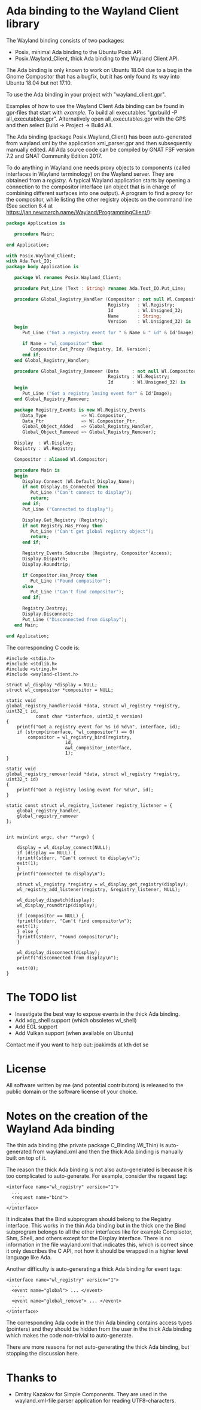 # Ada binding to the Wayland Client library
The Wayland binding consists of two packages:
- Posix, minimal Ada binding to the Ubuntu Posix API.
- Posix.Wayland_Client, thick Ada binding to the Wayland Client API.

The Ada binding is only known to work on Ubuntu 18.04 due to a bug
in the Gnome Compositor that has a bugfix, but it has only found its way
into Ubuntu 18.04 but not 17.10.

To use the Ada binding in your project with "wayland_client.gpr".

Examples of how to use the Wayland Client Ada binding can be found in gpr-files
that start with _example_. To build all executables
"gprbuild -P all_executables.gpr". Alternatively open all_executables.gpr
with the GPS and then select Build -> Project -> Build All.

The Ada binding (package Posix.Wayland_Client) has been auto-generated from
wayland.xml by the application xml_parser.gpr and
then subsequently manually edited.
All Ada source code can be compiled by GNAT FSF version 7.2 and
GNAT Community Edition 2017.

To do anything in Wayland one needs proxy objects to components
(called interfaces in Wayland terminology)
on the Wayland server. They are obtained from a _registry_.
A typical Wayland application starts by opening a connection to
the compositor interface (an object that is
in charge of combining different surfaces into one output).
A program to find a proxy for the compositor,
while listing the other registry objects on the command line (See section 6.4
at https://jan.newmarch.name/Wayland/ProgrammingClient/):
```ada
package Application is

   procedure Main;

end Application;

with Posix.Wayland_Client;
with Ada.Text_IO;
package body Application is

   package Wl renames Posix.Wayland_Client;

   procedure Put_Line (Text : String) renames Ada.Text_IO.Put_Line;

   procedure Global_Registry_Handler (Compositor : not null Wl.Compositor_Ptr;
                                      Registry   : Wl.Registry;
                                      Id         : Wl.Unsigned_32;
                                      Name       : String;
                                      Version    : Wl.Unsigned_32) is
   begin
      Put_Line ("Got a registry event for " & Name & " id" & Id'Image);

      if Name = "wl_compositor" then
         Compositor.Get_Proxy (Registry, Id, Version);
      end if;
   end Global_Registry_Handler;

   procedure Global_Registry_Remover (Data     : not null Wl.Compositor_Ptr;
                                      Registry : Wl.Registry;
                                      Id       : Wl.Unsigned_32) is
   begin
      Put_Line ("Got a registry losing event for" & Id'Image);
   end Global_Registry_Remover;

   package Registry_Events is new Wl.Registry_Events
     (Data_Type             => Wl.Compositor,
      Data_Ptr              => Wl.Compositor_Ptr,
      Global_Object_Added   => Global_Registry_Handler,
      Global_Object_Removed => Global_Registry_Remover);

   Display  : Wl.Display;
   Registry : Wl.Registry;

   Compositor : aliased Wl.Compositor;

   procedure Main is
   begin
      Display.Connect (Wl.Default_Display_Name);
      if not Display.Is_Connected then
         Put_Line ("Can't connect to display");
         return;
      end if;
      Put_Line ("Connected to display");

      Display.Get_Registry (Registry);
      if not Registry.Has_Proxy then
         Put_Line ("Can't get global registry object");
         return;
      end if;

      Registry_Events.Subscribe (Registry, Compositor'Access);
      Display.Dispatch;
      Display.Roundtrip;

      if Compositor.Has_Proxy then
         Put_Line ("Found compositor");
      else
         Put_Line ("Can't find compositor");
      end if;

      Registry.Destroy;
      Display.Disconnect;
      Put_Line ("Disconnected from display");
   end Main;

end Application;
```
The corresponding C code is:
```
#include <stdio.h>
#include <stdlib.h>
#include <string.h>
#include <wayland-client.h>

struct wl_display *display = NULL;
struct wl_compositor *compositor = NULL;

static void
global_registry_handler(void *data, struct wl_registry *registry, uint32_t id,
	       const char *interface, uint32_t version)
{
    printf("Got a registry event for %s id %d\n", interface, id);
    if (strcmp(interface, "wl_compositor") == 0)
        compositor = wl_registry_bind(registry,
				      id,
				      &wl_compositor_interface,
				      1);
}

static void
global_registry_remover(void *data, struct wl_registry *registry, uint32_t id)
{
    printf("Got a registry losing event for %d\n", id);
}

static const struct wl_registry_listener registry_listener = {
    global_registry_handler,
    global_registry_remover
};


int main(int argc, char **argv) {

    display = wl_display_connect(NULL);
    if (display == NULL) {
	fprintf(stderr, "Can't connect to display\n");
	exit(1);
    }
    printf("connected to display\n");

    struct wl_registry *registry = wl_display_get_registry(display);
    wl_registry_add_listener(registry, &registry_listener, NULL);

    wl_display_dispatch(display);
    wl_display_roundtrip(display);

    if (compositor == NULL) {
	fprintf(stderr, "Can't find compositor\n");
	exit(1);
    } else {
	fprintf(stderr, "Found compositor\n");
    }

    wl_display_disconnect(display);
    printf("disconnected from display\n");

    exit(0);
}
```
# The TODO list
 - Investigate the best way to expose events in the thick Ada binding.
 - Add xdg_shell support (which obsoletes wl_shell)
 - Add EGL support
 - Add Vulkan support (when available on Ubuntu)

Contact me if you want to help out: joakimds at kth dot se

# License
All software written by me (and potential contributors)
is released to the public domain or the software
license of your choice.

# Notes on the creation of the Wayland Ada binding

The thin ada binding (the private package C_Binding.Wl_Thin) is auto-generated from wayland.xml and
then the thick Ada binding is manually built on top of it.

The reason the thick Ada binding is not also auto-generated is because it is
too complicated to auto-generate. For example, consider the request tag:
```
<interface name="wl_registry" version="1">
  ...
  <request name="bind">
  ...
</interface>
```
It indicates that the Bind subprogram should belong to the Registry interface.
This works in the thin Ada binding but in the thick one the Bind subprogram
belongs to all the other interfaces like for example Compisotor, Shm, Shell,
and others except for the Display interface.
There is no information in the file wayland.xml that indicates this, which is
correct since it only describes the C API, not how it should be wrapped
in a higher level language like Ada.

Another difficulty is auto-generating a thick Ada binding for event tags:
```
<interface name="wl_registry" version="1">
  ...
  <event name="global"> ... </event>
    ...
  <event name="global_remove"> ... </event>
  ...
</interface>
```
The corresponding Ada code in the thin Ada binding
contains access types (pointers) and
they should be hidden from the user in the thick Ada binding which makes
the code non-trivial to auto-generate.

There are more reasons for not auto-generating the thick Ada binding,
but stopping the discussion here.

# Thanks to
- Dmitry Kazakov for Simple Components. They are used in the wayland.xml-file parser application for reading UTF8-characters.

